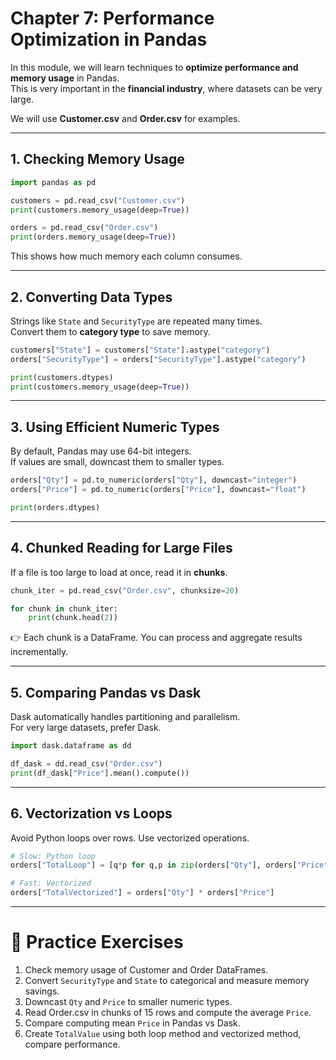 # Chapter 7: Performance Optimization in Pandas

In this module, we will learn techniques to **optimize performance and memory usage** in Pandas.  
This is very important in the **financial industry**, where datasets can be very large.

We will use **Customer.csv** and **Order.csv** for examples.

---

## 1. Checking Memory Usage

```python
import pandas as pd

customers = pd.read_csv("Customer.csv")
print(customers.memory_usage(deep=True))

orders = pd.read_csv("Order.csv")
print(orders.memory_usage(deep=True))
```

This shows how much memory each column consumes.

---

## 2. Converting Data Types

Strings like `State` and `SecurityType` are repeated many times.  
Convert them to **category type** to save memory.

```python
customers["State"] = customers["State"].astype("category")
orders["SecurityType"] = orders["SecurityType"].astype("category")

print(customers.dtypes)
print(customers.memory_usage(deep=True))
```

---

## 3. Using Efficient Numeric Types

By default, Pandas may use 64-bit integers.  
If values are small, downcast them to smaller types.

```python
orders["Qty"] = pd.to_numeric(orders["Qty"], downcast="integer")
orders["Price"] = pd.to_numeric(orders["Price"], downcast="float")

print(orders.dtypes)
```

---

## 4. Chunked Reading for Large Files

If a file is too large to load at once, read it in **chunks**.

```python
chunk_iter = pd.read_csv("Order.csv", chunksize=20)

for chunk in chunk_iter:
    print(chunk.head(2))
```

👉 Each chunk is a DataFrame. You can process and aggregate results incrementally.

---

## 5. Comparing Pandas vs Dask

Dask automatically handles partitioning and parallelism.  
For very large datasets, prefer Dask.

```python
import dask.dataframe as dd

df_dask = dd.read_csv("Order.csv")
print(df_dask["Price"].mean().compute())
```

---

## 6. Vectorization vs Loops

Avoid Python loops over rows. Use vectorized operations.

```python
# Slow: Python loop
orders["TotalLoop"] = [q*p for q,p in zip(orders["Qty"], orders["Price"])]

# Fast: Vectorized
orders["TotalVectorized"] = orders["Qty"] * orders["Price"]
```

---

# 📝 Practice Exercises

1. Check memory usage of Customer and Order DataFrames.  
2. Convert `SecurityType` and `State` to categorical and measure memory savings.  
3. Downcast `Qty` and `Price` to smaller numeric types.  
4. Read Order.csv in chunks of 15 rows and compute the average `Price`.  
5. Compare computing mean `Price` in Pandas vs Dask.  
6. Create `TotalValue` using both loop method and vectorized method, compare performance.  
